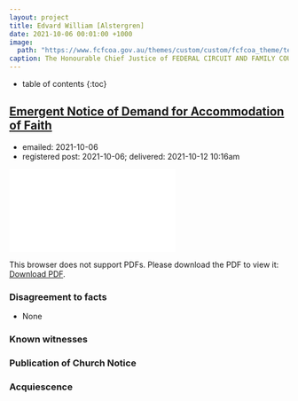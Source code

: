 ```yaml
---
layout: project
title: Edvard William [Alstergren]
date: 2021-10-06 00:01:00 +1000
image:
  path: "https://www.fcfcoa.gov.au/themes/custom/custom/fcfcoa_theme/test-share.png"
caption: The Honourable Chief Justice of FEDERAL CIRCUIT AND FAMILY COURT OF AUSTRALIA
---
```


* table of contents
{:toc}

## [Emergent Notice of Demand for Accommodation of Faith](/assets/agreements/edvard-william-[alstergren].pdf)

* emailed: 2021-10-06
* registered post: 2021-10-06; delivered: 2021-10-12 10:16am

<object data="/assets/agreements/edvard-william-[alstergren].pdf" type="application/pdf" width="700px" height="700px">
    <embed src="/assets/agreements/edvard-william-[alstergren].pdf">
        <p>This browser does not support PDFs. Please download the PDF to view it: <a href="/assets/agreements/edvard-william-[alstergren].pdf">Download PDF</a>.</p>
    </embed>
</object>

### Disagreement to facts

* None

### Known witnesses

### Publication of Church Notice

### Acquiescence
